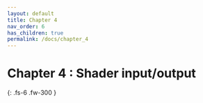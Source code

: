 ```yaml
---
layout: default
title: Chapter 4
nav_order: 6
has_children: true
permalink: /docs/chapter_4
---
```


# Chapter 4 : Shader input/output


{: .fs-6 .fw-300 }
